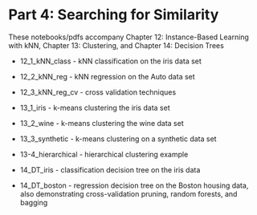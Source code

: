 # Part 4: Searching for Similarity

These notebooks/pdfs accompany Chapter 12: Instance-Based Learning with kNN, Chapter 13: Clustering, and Chapter 14: Decision Trees

* 12_1_kNN_class - kNN classification on the iris data set
* 12_2_kNN_reg - kNN regression on the Auto data set
* 12_3_kNN_reg_cv - cross validation techniques 

* 13_1_iris - k-means clustering the iris data set
* 13_2_wine - k-means clustering the wine data set
* 13_3_synthetic - k-means clustering on a synthetic data set
* 13-4_hierarchical - hierarchical clustering example

* 14_DT_iris - classification decision tree on the iris data
* 14_DT_boston - regression decision tree on the Boston housing data, also demonstrating cross-validation pruning, random forests, and bagging

